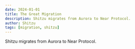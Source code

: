 ```yaml
---
date: 2024-01-01
title: The Great Migration
description: Shitzu migrates from Aurora to Near Protocol.
author: Shitzu
tags: [migration, shitzu]
---
```


Shitzu migrates from Aurora to Near Protocol.
